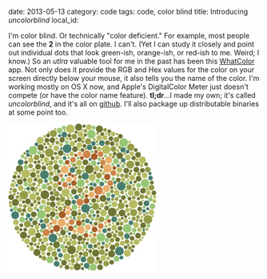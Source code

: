 date: 2013-05-13
category: code
tags: code, color blind
title: Introducing <em>uncolorblind</em>
local_id:

I'm color blind. Or technically "color deficient." For example, most people can
see the **2** in the color plate. I can't. (Yet I can study it
closely and point out individual dots that look green-ish, orange-ish, or
red-ish to me. Weird; I know.) So an *utlra* valuable tool for me in the past
has been this [WhatColor](http://www.hikarun.com/e/) app.
Not only does it provide the RGB and Hex values for
the color on your screen directly below your mouse, it also tells you the name
of the color. I'm working mostly on OS X now, and Apple's DigitalColor Meter
just doesn't compete (or have the color name feature). **tl;dr**...I made my
own; it's called _uncolorblind_, and it's all on
[github](https://github.com/kalefranz/uncolorblind). I'll also package up
distributable binaries at some point too.

![color plate](/static/image/color_plate.jpg)